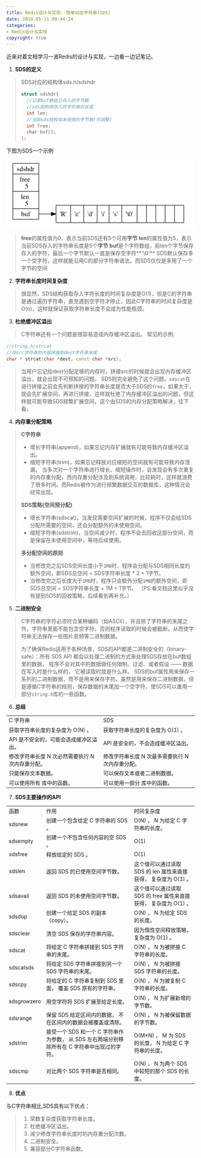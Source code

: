 ```yaml
---
title: Redis设计与实现--简单动态字符串(SDS)
date: 2019-05-11 09:44:24
categories: 
- Redis设计与实现
copyright: true
---
```


近来对着文档学习一波Redis的设计与实现，一边看一边记笔记。

1. **SDS的定义**
>SDS对应的结构体sds.h/sdshdr
>```C++
>struct sdshdr{
>	//记录buf数组已存入的字节数
>	//sds结构体存入的字符串的长度
>	int len;
>	//当前sds结构体未使用的字节数(可调整)
>	int free;
>	char buf[];
>};
>```
><!--more-->
下图为SDS一个示例

![SDS示例](Redis设计与实现-简单动态字符串-SDS/sds_1.png)
>
>**free**的属性值为0，表示当前SDS还有5个可用**字节**
>**len**的属性值为5，表示当前SDS存入的字符串长度是5个**字节**
>**buf**是个字符数组，前len个字节保存存入的字符，最后一个字节默认一直是保存空字符**'\0'**
>SDS默认保存多一个空字符，这样就能沿用C的部分字符串语法，而SDS仅仅是多用了一个字节的空间

2. **字符串长度时间复杂度**
>很显然，SDS结构获取存入字符长度的时间复杂度是O(1)，但是C的字符串是通过遍历字符串，直至遇到空字符才停止，因此C字符串的时间复杂度是O(n)，这样就保证获取字符串长度不会成为性能瓶颈。

3. **杜绝缓冲区溢出**
>C字符串还有一个问题是很容易造成内存缓冲区溢出。
常见的示例:
```C++
//string.h/strcat
//将src字符串的内容拼接到dest字符串末尾
char * strcat(char *dest, const char *src);
```
>当用户忘记给dest分配足够的内存时，拼接src的时候就会出现内存缓冲区溢出，就会出现不可预知的问题。
SDS则完全避免了这个问题，`sdscat`在进行拼接之前会先判断拼接的字符串长度是否大于SDS的`free`，如果大于，就会先扩展空间，再进行拼接，这样就杜绝了内存缓冲区溢出的问题，但这样就可能导致SDS频繁扩展空间，这个由SDS的内存分配策略解决，往下看。

4. **内存重分配策略**
>**C字符串**
>- 增长字符串(append)，如果忘记内存扩展就有可能导致内存缓冲区溢出。
>- 缩短字符串(trim)，如果忘记释放对应缩短的空间就有可能导致内存泄漏。
>当多次对一个字符串进行增长、缩短操作时，会发现会有多次重复的内存重分配，而内存重分配涉及到系统调用，比较耗时，这样就浪费了很多时间。而Redis被作为进行频繁数据交互的数据库，这种情况会经常出现。
>
>**SDS策略(空间预分配)**
>- 增长字符串(sdscat)，当发现需要空间扩展的时候，程序不仅会给SDS分配所需要的空间，还会分配额外的未使用空间。
>- 缩短字符串(sdstrim)，当空间减少时，程序不会去回收这部分空间，而是保留在未使用空间中，等待后续使用。
>
>**多分配空间的原则**
>- 当修改完之后SDS空间长度小于`1MB`时，程序会分配与SDS相同长度的额外空间，即SDS总空间 = SDS字符串长度 * 2 + 1字节。
>- 当修改完之后长度大于`1MB`时，程序只会额外分配`1MB`的额外空间，即SDS总空间 = SDS字符串长度 + 1M + 1字节。
>（PS:看文档这里似乎没有提到SDS的回收策略，后续看到再补充。）

5. **二进制安全**
>C字符串的字符必须符合某种编码（如ASCII），并且除了字符串的末尾之外，字符串里面不能包含空字符，否则程序读取的时候会被截断。从而使字符串无法保存一些图片音频等二进制数据。
>
>为了确保Redis适用于各种场景，SDS的API都是二进制安全的（binary-safe）：所有 SDS API 都会以处理二进制的方式来处理SDS存放在buf数组里的数据， 程序不会对其中的数据做任何限制、过滤、或者假设 —— 数据在写入时是什么样的， 它被读取时就是什么样。
SDS的buf属性用来保存一系列的二进制数据，而不是用来保存字符。虽然是用来保存二进制数据，但是遵循C字符串的规则，保存数据的末尾加一个空字符，使SDS可以重用一部分`string.h`库的一些函数。

6. **总结**
<table><tr><td>C 字符串</td><td>SDS</td></tr><tr><td>获取字符串长度的复杂度为 O(N) 。</td><td>获取字符串长度的复杂度为 O(1) 。</td></tr><tr><td>API 是不安全的，可能会造成缓冲区溢出。</td><td>API 是安全的，不会造成缓冲区溢出。</td></tr><tr><td>修改字符串长度 N 次必然需要执行 N 次内存重分配。</td><td>修改字符串长度 N 次最多需要执行 N 次内存重分配。</td></tr><tr><td>只能保存文本数据。</td><td>可以保存文本或者二进制数据。</td></tr><tr><td>可以使用所有 <string.h> 库中的函数。</td><td>可以使用一部分 <string.h> 库中的函数。</td></tr></table>

7. **SDS主要操作的API**

<table><tr><td>函数</td><td>作用</td><td>时间复杂度</td></tr><tr><td>sdsnew</td><td>创建一个包含给定 C 字符串的 SDS 。</td><td>O(N) ， N 为给定 C 字符串的长度。</td></tr><tr><td>sdsempty</td><td>创建一个不包含任何内容的空 SDS 。</td><td>O(1)</td></tr><tr><td>sdsfree</td><td>释放给定的 SDS 。</td><td>O(1)</td></tr><tr><td>sdslen</td><td>返回 SDS 的已使用空间字节数。</td><td>这个值可以通过读取 SDS 的 len 属性来直接获得， 复杂度为 O(1) 。</td></tr><tr><td>sdsavail</td><td>返回 SDS 的未使用空间字节数。</td><td>这个值可以通过读取 SDS 的 free 属性来直接获得， 复杂度为 O(1) 。</td></tr><tr><td>sdsdup</td><td>创建一个给定 SDS 的副本（copy）。</td><td>O(N) ， N 为给定 SDS 的长度。</td></tr><tr><td>sdsclear</td><td>清空 SDS 保存的字符串内容。</td><td>因为惰性空间释放策略，复杂度为 O(1) 。</td></tr><tr><td>sdscat</td><td>将给定 C 字符串拼接到 SDS 字符串的末尾。</td><td>O(N) ， N 为被拼接 C 字符串的长度。</td></tr><tr><td>sdscatsds</td><td>将给定 SDS 字符串拼接到另一个 SDS 字符串的末尾。</td><td>O(N) ， N 为被拼接 SDS 字符串的长度。</td></tr><tr><td>sdscpy</td><td>将给定的 C 字符串复制到 SDS 里面， 覆盖 SDS 原有的字符串。</td><td>O(N) ， N 为被复制 C 字符串的长度。</td></tr><tr><td>sdsgrowzero</td><td>用空字符将 SDS 扩展至给定长度。</td><td>O(N) ， N 为扩展新增的字节数。</td></tr><tr><td>sdsrange</td><td>保留 SDS 给定区间内的数据， 不在区间内的数据会被覆盖或清除。</td><td>O(N) ， N 为被保留数据的字节数。</td></tr><tr><td>sdstrim</td><td>接受一个 SDS 和一个 C 字符串作为参数， 从 SDS 左右两端分别移除所有在 C 字符串中出现过的字符。</td><td>O(M*N) ， M 为 SDS 的长度， N 为给定 C 字符串的长度。</td></tr><tr><td>sdscmp</td><td>对比两个 SDS 字符串是否相同。</td><td>O(N) ， N 为两个 SDS 中较短的那个 SDS 的长度。</td></tr></table>

8. **优点**

与C字符串相比,SDS具有以下优点：
>1. 常数复杂度获取字符串长度。
>2. 杜绝缓冲区溢出。
>3. 减少修改字符串长度时的内存重分配次数。
>4. 二进制安全。
>5. 兼容部分C字符串函数。